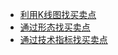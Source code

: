 
* [利用K线图找买卖点](https://weread.qq.com/web/reader/0b8326e0717d2e8c0b8ab95k1f032c402131f0e3dad99f3)
* [通过形态找买卖点](https://weread.qq.com/web/reader/0b8326e0717d2e8c0b8ab95k37632cd021737693cfc7149)
* [通过技术指标找买卖点](https://weread.qq.com/web/reader/0b8326e0717d2e8c0b8ab95k02e32f0021b02e74f10ece8)
